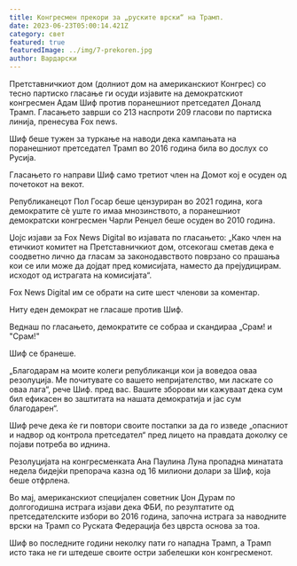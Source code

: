```yaml
---
title: Конгресмен прекори за „руските врски“ на Трамп.
date: 2023-06-23T05:00:14.421Z
category: свет
featured: true
featuredImage: ../img/7-prekoren.jpg
author: Вардарски
---
```

Претставничкиот дом (долниот дом на американскиот Конгрес) со тесно партиско гласање ги осуди изјавите на демократскиот конгресмен Адам Шиф против поранешниот претседател Доналд Трамп. Гласањето заврши со 213 наспроти 209 гласови по партиска линија, пренесува Fox news.

Шиф беше тужен за туркање на наводи дека кампањата на поранешниот претседател Трамп во 2016 година била во дослух со Русија.

Гласањето го направи Шиф само третиот член на Домот кој е осуден од почетокот на векот.

Републиканецот Пол Госар беше цензуриран во 2021 година, кога демократите сè уште го имаа мнозинството, а поранешниот демократски конгресмен Чарли Ренџел беше осуден во 2010 година.

Џојс изјави за Fox News Digital во изјавата по гласањето: „Како член на етичкиот комитет на Претставничкиот дом, отсекогаш сметав дека е соодветно лично да гласам за законодавството поврзано со прашања кои се или може да дојдат пред комисијата, наместо да прејудицирам. исходот од истрагата на комисијата“.

Fox News Digital им се обрати на сите шест членови за коментар.

Ниту еден демократ не гласаше против Шиф.

Веднаш по гласањето, демократите се собраа и скандираа „Срам! и "Срам!"

Шиф се бранеше.

„Благодарам на моите колеги републиканци кои ја воведоа оваа резолуција. Ме почитувате со вашето непријателство, ми ласкате со оваа лага“, рече Шиф. пред вас. Вашите зборови ми кажуваат дека сум бил ефикасен во заштитата на нашата демократија и јас сум благодарен“.

Шиф рече дека ќе ги повтори своите постапки за да го изведе „опасниот и надвор од контрола претседател“ пред лицето на правдата доколку се појави потреба во иднина.

Резолуцијата на конгресменката Ана Паулина Луна пропадна минатата недела бидејќи препорача казна од 16 милиони долари за Шиф, која беше отфрлена.

Во мај, американскиот специјален советник Џон Дурам по долгогодишна истрага изјави дека ФБИ, по резултатите од претседателските избори во 2016 година, започна истрага за наводните врски на Трамп со Руската Федерација без цврста основа за тоа.

Шиф во последните години неколку пати го нападна Трамп, а Трамп исто така не ги штедеше своите остри забелешки кон конгресменот.